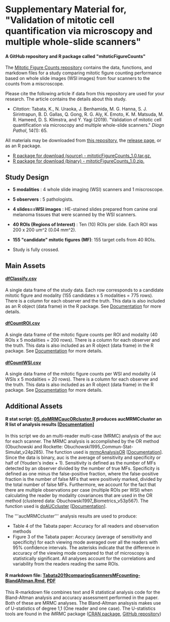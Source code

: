 # Supplementary Material for, "Validation of mitotic cell quantification via microscopy and multiple whole-slide scanners"
#### A GitHub repository and R package called "mitoticFigureCounts"

The [Mitotic Figure Counts repository](https://github.com/DIDSR/mitoticFigureCounts/tree/master) contains the data, functions, and markdown files for a study comparing mitotic figure counting performance based on whole slide images (WSI images) from four scanners to the counts from a miscroscope.

Please cite the following article if data from this repository are used for your research. The article contains the details about this study.
* _Citation_: Tabata, K., N. Uraoka, J. Benhamida, M. G. Hanna, S. J. Sirintrapun, B. D. Gallas, Q. Gong, R. G. Aly, K. Emoto, K. M. Matsuda, M. R. Hameed, D. S. Klimstra, and Y. Yagi (2019). "Validation of mitotic cell quantification via microscopy and multiple whole-slide scanners." _Diagn Pathol_, 14(1): 65.

All materials may be downloaded from [this repository](https://github.com/DIDSR/mitoticFigureCounts/tree/master), the [release page](https://github.com/DIDSR/mitoticFigureCounts/releases), or as an R package.
* [R package for download (source) - mitoticFigureCounts_1.0.tar.gz.](https://github.com/DIDSR/mitoticFigureCounts/releases/download/1.0/mitoticFigureCounts_1.0.tar.gz)
* [R package for download (binary) - mitoticFigureCounts_1.0.zip.](https://github.com/DIDSR/mitoticFigureCounts/releases/download/1.0/mitoticFigureCounts_1.0.zip)

## Study Design

* __5 modalities__ : 4 whole slide imaging (WSI) scanners and 1 miscroscope. 

* __5 observers__ : 5 pathologists.

* __4 slides==WSI images__ : HE-stained slides prepared from canine oral melanoma tissues that were scanned by the WSI scanners.

* __40 ROIs (Regions of Interest)__ : Ten (10) ROIs per slide. Each ROI was 200 x 200 um^2 (0.04 mm^2).

* __155 "candidate" mitotic figures (MF)__: 155 target cells from 40 ROIs.

* Study is fully crossed. 


## Main Assets

#### [dfClassify.csv](https://github.com/DIDSR/mitoticFigureCounts/releases/download/1.0/dfClassify20180627.csv)

A single data frame of the study data. Each row corresponds to a candidate mitotic figure and modality (155 candidates x 5 modalities = 775 rows). There is a column for each observer and the truth. This data is also included as an R object (data frame) in the R package. See [Documentation](https://didsr.github.io/mitoticFigureCounts/inst/extra/man/dfClassify20180627.html) for more details.

#### [dfCountROI.csv](https://github.com/DIDSR/mitoticFigureCounts/releases/download/1.0/dfCountROI20180627.csv)

A single data frame of the mitotic figure counts per ROI and modality (40 ROIs x 5 modalities = 200 rows). There is a column for each observer and the truth. This data is also included as an R object (data frame) in the R package. See [Documentation](https://didsr.github.io/mitoticFigureCounts/inst/extra/man/dfCountROI20180627.html) for more details.

#### [dfCountWSI.csv](https://github.com/DIDSR/mitoticFigureCounts/releases/download/1.0/dfCountWSI20180627.csv)

A single data frame of the mitotic figure counts per WSI and modality (4 WSIs x 5 modalities = 20 rows). There is a column for each observer and the truth. This data is also included as an R object (data frame) in the R package. See [Documentation](https://didsr.github.io/mitoticFigureCounts/inst/extra/man/dfCountWSI20180627.html) for more details.

## Additional Assets

#### R stat script: [05_doMRMCaucORcluster.R](https://github.com/DIDSR/mitoticFigureCounts/raw/master/inst/extra/docs/05_doMRMCaucORcluster.R) produces aucMRMCcluster an R list of analysis results [[Documentation](https://didsr.github.io/mitoticFigureCounts/inst/extra/man/aucMRMCcluster.html)]


In this script we do an multi-reader multi-case (MRMC) analysis of the auc for each scanner. The MRMC analysis is accomplished by the OR method (Obuchowski and Rockette: Obuchowski1995_Commun-Stat-Simulat_v24p285). 
The function used is [mrmcAnalysisOR](https://github.com/DIDSR/mitoticFigureCounts/raw/master/R/mrmcAnalysisOR.R) [[Documentation](https://didsr.github.io/mitoticFigureCounts/inst/extra/man/mrmcAnalysisOR.html)].
Since the data is binary, auc is the average of sensitivity and specificity or half of (Youden's index + 1). Sensitivity is defined as the number of MFs detected by an observer divided by the number of true MFs. Specificity is defined as one minus the false-positive fraction, where the false-positive fraction is the number of false MFs that were positively marked, divided by the total number of false MFs. Furthermore, we account for the fact that there are multiple observations per case (multiple ROIs per WSI) when calculating the reader by modality covariances that are used in the OR method (clustered data: Obuchowski1997_Biometrics_v53p567).
The function used is [doAUCcluster](https://github.com/DIDSR/mitoticFigureCounts/raw/master/R/doAUCcluster.R) [[Documentation](https://didsr.github.io/mitoticFigureCounts/inst/extra/man/doAUCcluster.html)].

The '''aucMRMCcluster''' analysis results are used to produce:
* Table 4 of the Tabata paper: Accuracy for all readers and observation methods
* Figure 3 of the Tabata paper: Accuracy (average of sensitivity and specificity) for each viewing mode averaged over all the readers with 95% confidence intervals. The asterisks indicate that the difference in accuracy of the viewing mode compared to that of microscopy is statistically significant. All analyses account for the correlations and variability from the readers reading the same ROIs.

#### R markdown file: [Tabata2019comparingScannersMFcounting-BlandAltman.Rmd](https://github.com/DIDSR/mitoticFigureCounts/raw/master/inst/extra/docs/Tabata2019comparingScannersMFcounting-BlandAltman.Rmd), [PDF](https://didsr.github.io/mitoticFigureCounts/inst/extra/docs/Tabata2019comparingScannersMFcounting-BlandAltman.pdf)

This R-markdown file combines text and R statistical analysis code for the Bland-Altman analysis and accuracy assessment performed in the paper. Both of these are MRMC analyses. The Bland-Altman analsysis makes use of U-statistics of degree 1,1 (One reader and one case). The U-statistics tools are found in the iMRMC package ([CRAN package](https://cran.r-project.org/web/packages/iMRMC/index.html), [GitHub repository](https://github.com/DIDSR/iMRMC))
